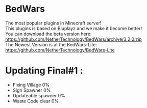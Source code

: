 # BedWars
The most popular plugins in Minecraft server!<br>
This plugins is based on Bluplayz and we make it become better!<br>
You can download the beta version here: https://github.com/NetherTechnology/BedWars/archive/3.2.0.zip</br>
The Newest Version is at the BedWars-Lite:
https://github.com/NetherTechnology/BedWars-Lite
# Updating Final#1 :
- Fixing Village 0%
- Sign Spawner 0%
- Updateable spawner 0%
- Waste Code clear 0%
